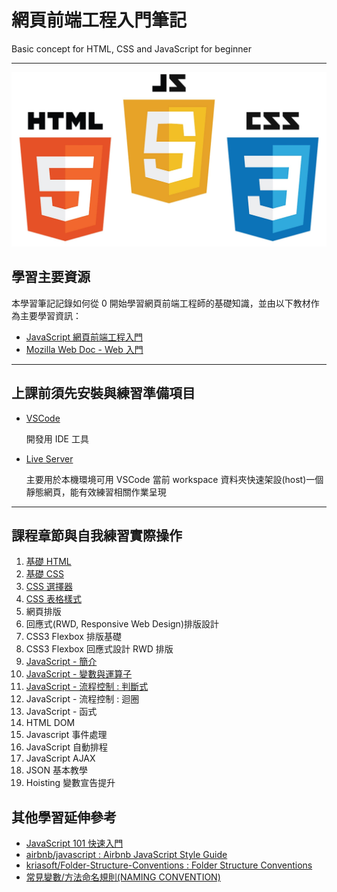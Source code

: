 # 網頁前端工程入門筆記

Basic concept for HTML, CSS and JavaScript for beginner

---

![covert](./images/cover.jpg)

## 學習主要資源

本學習筆記記錄如何從 0 開始學習網頁前端工程師的基礎知識，並由以下教材作為主要學習資訊：

- [JavaScript 網頁前端工程入門](https://www.youtube.com/playlist?list=PL-g0fdC5RMbpqZ0bmvJTgVTS4tS3txRVp)
- [Mozilla Web Doc - Web 入門](https://developer.mozilla.org/zh-TW/docs/Learn/Getting_started_with_the_web)

---

## 上課前須先安裝與練習準備項目

- [VSCode](https://code.visualstudio.com/)

  開發用 IDE 工具

- [Live Server](https://marketplace.visualstudio.com/items?itemName=ritwickdey.LiveServer)

  主要用於本機環境可用 VSCode 當前 workspace 資料夾快速架設(host)一個靜態網頁，能有效練習相關作業呈現

---

## 課程章節與自我練習實際操作

1. [基礎 HTML](./practices/01_basic_html/)
2. [基礎 CSS](./practices/02_basic_html_layout/)
3. [CSS 選擇器](./practices/03_css_selector)
4. [CSS 表格樣式](./practices/04_css_table_layout)
5. 網頁排版
6. 回應式(RWD, Responsive Web Design)排版設計
7. CSS3 Flexbox 排版基礎
8. CSS3 Flexbox 回應式設計 RWD 排版
9. [JavaScript - 簡介](./practices/09_js_intro)
10. [JavaScript - 變數與運算子](./practices/10_js_variable_and_operators)
11. [JavaScript - 流程控制 : 判斷式](./practices/11_js_conditions)
12. JavaScript - 流程控制 : 迴圈
13. JavaScript - 函式
14. HTML DOM
15. Javascript 事件處理
16. JavaScript 自動排程
17. JavaScript AJAX
18. JSON 基本教學
19. Hoisting 變數宣告提升

## 其他學習延伸參考

- [JavaScript 101 快速入門](https://blog.techbridge.cc/2017/01/14/javascript101-tutorial/)
- [airbnb/javascript : Airbnb JavaScript Style Guide](https://github.com/airbnb/javascript)
- [kriasoft/Folder-Structure-Conventions : Folder Structure Conventions](https://github.com/kriasoft/Folder-Structure-Conventions)
- [常見變數/方法命名規則(NAMING CONVENTION)](https://dustinhsiao21.com/2019/03/14/naming-convention/)
